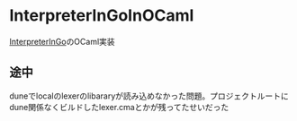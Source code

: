 # InterpreterInGoInOCaml

[InterpreterInGo](https://www.oreilly.co.jp/books/9784873118222/)のOCaml実装

## 途中

duneでlocalのlexerのlibararyが読み込めなかった問題。プロジェクトルートにdune関係なくビルドしたlexer.cmaとかが残ってたせいだった
